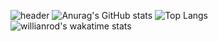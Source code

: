 ![header](https://capsule-render.vercel.app/api?type=transparent&color=auto&height=300&section=header&text=dlawjddn&fontSize=90)
![Anurag's GitHub stats](https://github-readme-stats.vercel.app/api?username=dlawjddn&show_icons=true&theme=radical)
![Top Langs](https://github-readme-stats.vercel.app/api/top-langs/?username=dlawjddn)
![willianrod's wakatime stats](https://github-readme-stats.vercel.app/api/wakatime?username=dlawjddn)
